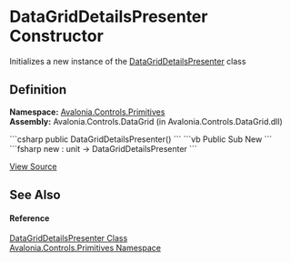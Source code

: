 # DataGridDetailsPresenter Constructor


Initializes a new instance of the <a href="T_Avalonia_Controls_Primitives_DataGridDetailsPresenter">DataGridDetailsPresenter</a> class



## Definition
**Namespace:** <a href="N_Avalonia_Controls_Primitives">Avalonia.Controls.Primitives</a>  
**Assembly:** Avalonia.Controls.DataGrid (in Avalonia.Controls.DataGrid.dll)

<Tabs groupId="api-code-preview">
<TabItem value="csharp" label="C#">
```csharp
public DataGridDetailsPresenter()
```
</TabItem>
<TabItem value="vb" label="VB">
```vb
Public Sub New
```
</TabItem>
<TabItem value="fsharp" label="F#">
```fsharp
new : unit -> DataGridDetailsPresenter
```
</TabItem>
</Tabs>



<a href="https://github.com/AvaloniaUI/Avalonia/tree/master/src/Avalonia.Controls.DataGrid/Primitives/DataGridDetailsPresenter.cs#L43" title="View the source code">View Source</a>



## See Also


#### Reference
<a href="T_Avalonia_Controls_Primitives_DataGridDetailsPresenter">DataGridDetailsPresenter Class</a>  
<a href="N_Avalonia_Controls_Primitives">Avalonia.Controls.Primitives Namespace</a>  

